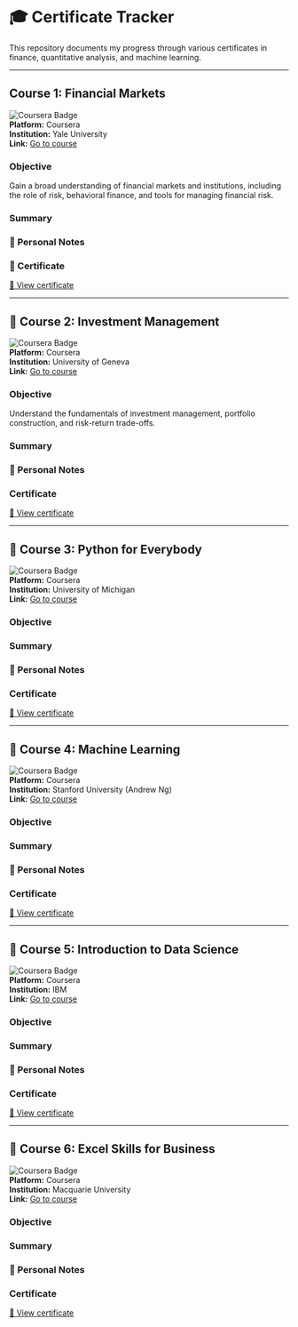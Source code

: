 # 🎓 Certificate Tracker

This repository documents my progress through various certificates in finance, quantitative analysis, and machine learning.

---

## Course 1: Financial Markets  
![Coursera Badge](https://img.shields.io/badge/Coursera-Financial_Markets-blue)  
**Platform:** Coursera  
**Institution:** Yale University  
**Link:** [Go to course](https://www.coursera.org/learn/financial-markets-global)

### Objective  
Gain a broad understanding of financial markets and institutions, including the role of risk, behavioral finance, and tools for managing financial risk.

### Summary  
<!-- Add summary here -->

### 📝 Personal Notes  
<!-- Add notes here -->

### 📄 Certificate  
[📄 View certificate](certificates/financial_markets.pdf)

---

## 📘 Course 2: Investment Management  
![Coursera Badge](https://img.shields.io/badge/Coursera-Investment_Management-blue)  
**Platform:** Coursera  
**Institution:** University of Geneva  
**Link:** [Go to course](https://www.coursera.org/learn/investment-management)

### Objective  
Understand the fundamentals of investment management, portfolio construction, and risk-return trade-offs.

### Summary  
<!-- Add summary here -->

### 📝 Personal Notes  
<!-- Add notes here -->

### Certificate  
[📄 View certificate](certificates/investment_management.pdf)

---

## 📘 Course 3: Python for Everybody  
![Coursera Badge](https://img.shields.io/badge/Coursera-Python_for_Everybody-blue)  
**Platform:** Coursera  
**Institution:** University of Michigan  
**Link:** [Go to course](https://www.coursera.org/specializations/python)

### Objective

### Summary  
<!-- Add summary here -->

### 📝 Personal Notes  
<!-- Add notes here -->

### Certificate  
[📄 View certificate](certificates/python_for_everybody.pdf)

---

## 📘 Course 4: Machine Learning  
![Coursera Badge](https://img.shields.io/badge/Coursera-Machine_Learning-blue)  
**Platform:** Coursera  
**Institution:** Stanford University (Andrew Ng)  
**Link:** [Go to course](https://www.coursera.org/learn/machine-learning)

### Objective

### Summary  
<!-- Add summary here -->

### 📝 Personal Notes  
<!-- Add notes here -->

### Certificate  
[📄 View certificate](certificates/machine_learning.pdf)

---

## 📘 Course 5: Introduction to Data Science  
![Coursera Badge](https://img.shields.io/badge/Coursera-Intro_to_Data_Science-blue)  
**Platform:** Coursera  
**Institution:** IBM  
**Link:** [Go to course](https://www.coursera.org/learn/what-is-datascience)

### Objective

### Summary  
<!-- Add summary here -->

### 📝 Personal Notes  
<!-- Add notes here -->

### Certificate  
[📄 View certificate](certificates/data_science_ibm.pdf)

---

## 📘 Course 6: Excel Skills for Business  
![Coursera Badge](https://img.shields.io/badge/Coursera-Excel_Skills_for_Business-blue)  
**Platform:** Coursera  
**Institution:** Macquarie University  
**Link:** [Go to course](https://www.coursera.org/specializations/excel)

###  Objective

###  Summary  
<!-- Add summary here -->

### 📝 Personal Notes  
<!-- Add notes here -->

###  Certificate  
[📄 View certificate](certificates/excel_skills.pdf)
